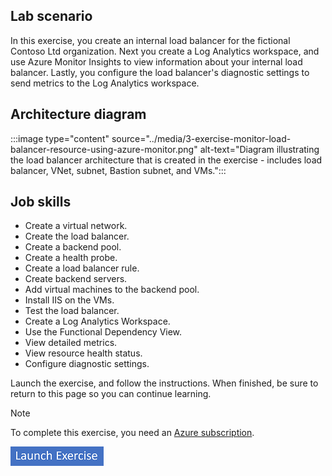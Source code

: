 ## Lab scenario
In this exercise, you create an internal load balancer for the fictional Contoso Ltd organization. Next you create a Log Analytics workspace, and use Azure Monitor Insights to view information about your internal load balancer. Lastly, you configure the load balancer's diagnostic settings to send metrics to the Log Analytics workspace.

## Architecture diagram

:::image type="content" source="../media/3-exercise-monitor-load-balancer-resource-using-azure-monitor.png" alt-text="Diagram illustrating the load balancer architecture that is created in the exercise - includes load balancer, VNet, subnet, Bastion subnet, and VMs.":::

## Job skills

- Create a virtual network.
- Create the load balancer.
- Create a backend pool.
- Create a health probe.
- Create a load balancer rule.
- Create backend servers.
- Add virtual machines to the backend pool.
- Install IIS on the VMs.
- Test the load balancer.
- Create a Log Analytics Workspace.
- Use the Functional Dependency View.
- View detailed metrics.
- View resource health status.
- Configure diagnostic settings.

Launch the exercise, and follow the instructions. When finished, be sure to return to this page so you can continue learning.

> [!NOTE]
> To complete this exercise, you need an [Azure subscription](https://azure.microsoft.com/free/).

[![Button to launch exercise.](../media/launch-exercise.png)](https://microsoftlearning.github.io/AZ-700-Designing-and-Implementing-Microsoft-Azure-Networking-Solutions/Instructions/Exercises/M08-Unit%203%20Monitor%20a%20load%20balancer%20resource%20using%20Azure%20Monitor.html)
